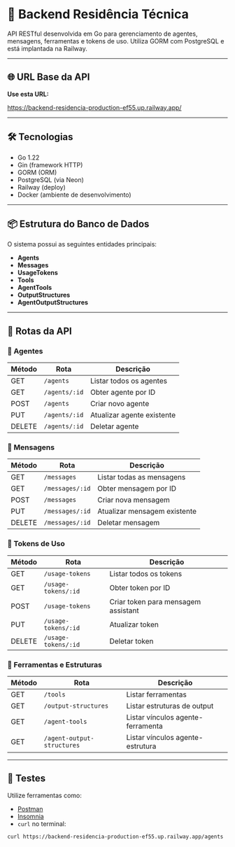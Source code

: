 # 🧠 Backend Residência Técnica

API RESTful desenvolvida em Go para gerenciamento de agentes, mensagens, ferramentas e tokens de uso. Utiliza GORM com PostgreSQL e está implantada na Railway.

---

## 🌐 URL Base da API

**Use esta URL:**

https://backend-residencia-production-ef55.up.railway.app/

---

## 🛠️ Tecnologias

- Go 1.22
- Gin (framework HTTP)
- GORM (ORM)
- PostgreSQL (via Neon)
- Railway (deploy)
- Docker (ambiente de desenvolvimento)

---

## 📦 Estrutura do Banco de Dados

O sistema possui as seguintes entidades principais:

- **Agents**
- **Messages**
- **UsageTokens**
- **Tools**
- **AgentTools**
- **OutputStructures**
- **AgentOutputStructures**

---

## 🔗 Rotas da API

### 🔹 Agentes

| Método | Rota              | Descrição                   |
|--------|-------------------|-----------------------------|
| GET    | `/agents`         | Listar todos os agentes     |
| GET    | `/agents/:id`     | Obter agente por ID         |
| POST   | `/agents`         | Criar novo agente           |
| PUT    | `/agents/:id`     | Atualizar agente existente  |
| DELETE | `/agents/:id`     | Deletar agente              |

### 🔹 Mensagens

| Método | Rota              | Descrição                     |
|--------|-------------------|-------------------------------|
| GET    | `/messages`       | Listar todas as mensagens     |
| GET    | `/messages/:id`   | Obter mensagem por ID         |
| POST   | `/messages`       | Criar nova mensagem           |
| PUT    | `/messages/:id`   | Atualizar mensagem existente  |
| DELETE | `/messages/:id`   | Deletar mensagem              |

### 🔹 Tokens de Uso

| Método | Rota                  | Descrição                          |
|--------|-----------------------|------------------------------------|
| GET    | `/usage-tokens`       | Listar todos os tokens             |
| GET    | `/usage-tokens/:id`   | Obter token por ID                 |
| POST   | `/usage-tokens`       | Criar token para mensagem assistant|
| PUT    | `/usage-tokens/:id`   | Atualizar token                    |
| DELETE | `/usage-tokens/:id`   | Deletar token                      |

### 🔹 Ferramentas e Estruturas

| Método | Rota                         | Descrição                         |
|--------|------------------------------|-----------------------------------|
| GET    | `/tools`                     | Listar ferramentas                |
| GET    | `/output-structures`         | Listar estruturas de output       |
| GET    | `/agent-tools`               | Listar vínculos agente-ferramenta |
| GET    | `/agent-output-structures`   | Listar vínculos agente-estrutura  |

---

## 🧪 Testes

Utilize ferramentas como:

- [Postman](https://postman.com)
- [Insomnia](https://insomnia.rest)
- `curl` no terminal:

```bash
curl https://backend-residencia-production-ef55.up.railway.app/agents
